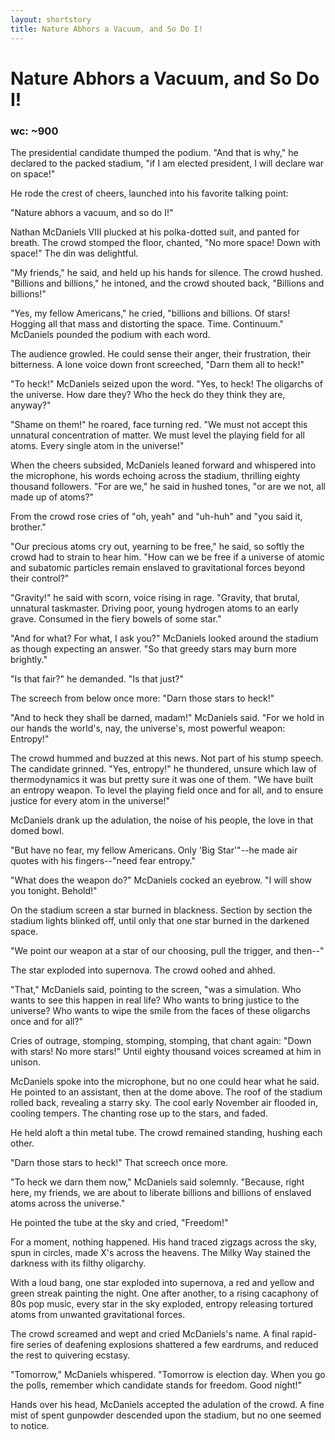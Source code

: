 ```yaml
---
layout: shortstory
title: Nature Abhors a Vacuum, and So Do I!
---
```


Nature Abhors a Vacuum, and So Do I!
====================================

### wc: ~900


The presidential candidate thumped the podium. "And that is why," he declared to the packed stadium, "if I am elected president, I will declare war on space!"

He rode the crest of cheers, launched into his favorite talking point:

"Nature abhors a vacuum, and so do I!"

Nathan McDaniels VIII plucked at his polka-dotted suit, and panted for breath. The crowd stomped the floor, chanted, "No more space! Down with space!" The din was delightful.

"My friends," he said, and held up his hands for silence. The crowd hushed. "Billions and billions," he intoned, and the crowd shouted back, "Billions and billions!"

"Yes, my fellow Americans," he cried, "billions and billions. Of stars! Hogging all that mass and distorting the space. Time. Continuum." McDaniels pounded the podium with each word.

The audience growled. He could sense their anger, their frustration, their bitterness. A lone voice down front screeched, "Darn them all to heck!"

"To heck!" McDaniels seized upon the word. "Yes, to heck! The oligarchs of the universe. How dare they? Who the heck do they think they are, anyway?"

"Shame on them!" he roared, face turning red. "We must not accept this unnatural concentration of matter. We must level the playing field for all atoms. Every single atom in the universe!"

When the cheers subsided, McDaniels leaned forward and whispered into the microphone, his words echoing across the stadium, thrilling eighty thousand followers. "For are we," he said in hushed tones, "or are we not, all made up of atoms?"

From the crowd rose cries of "oh, yeah" and "uh-huh" and "you said it, brother."

"Our precious atoms cry out, yearning to be free," he said, so softly the crowd had to strain to hear him. "How can we be free if a universe of atomic and subatomic particles remain enslaved to gravitational forces beyond their control?"

"Gravity!" he said with scorn, voice rising in rage. "Gravity, that brutal, unnatural taskmaster. Driving poor, young hydrogen atoms to an early grave. Consumed in the fiery bowels of some star."

"And for what? For what, I ask you?" McDaniels looked around the stadium as though expecting an answer. "So that greedy stars may burn more brightly."

"Is that fair?" he demanded. "Is that just?"

The screech from below once more: "Darn those stars to heck!"

"And to heck they shall be darned, madam!" McDaniels said. "For we hold in our hands the world's, nay, the universe's, most powerful weapon: Entropy!"

The crowd hummed and buzzed at this news. Not part of his stump speech. The candidate grinned. "Yes, entropy!" he thundered, unsure which law of thermodynamics it was but pretty sure it was one of them. "We have built an entropy weapon. To level the playing field once and for all, and to ensure justice for every atom in the universe!"

McDaniels drank up the adulation, the noise of his people, the love in that domed
bowl. 

"But have no fear, my fellow Americans. Only 'Big Star'"--he made air quotes with his fingers--"need fear entropy."

"What does the weapon do?" McDaniels cocked an eyebrow. "I will show you tonight. Behold!"

On the stadium screen a star burned in blackness. Section by section the stadium lights blinked off, until only that one star burned in the darkened space.

"We point our weapon at a star of our choosing, pull the trigger, and then--"

The star exploded into supernova. The crowd oohed and ahhed.

"That," McDaniels said, pointing to the screen, "was a simulation. Who wants to see this happen in real life? Who wants to bring justice to the universe? Who wants to wipe the smile from the faces of these oligarchs once and for all?"

Cries of outrage, stomping, stomping, stomping, that chant again: "Down with stars! No more stars!" Until eighty thousand voices screamed at him in unison.

McDaniels spoke into the microphone, but no one could hear what he said. He pointed to an assistant, then at the dome above. The roof of the stadium rolled back, revealing a starry sky. The cool early November air flooded in, cooling tempers. The chanting rose up to the stars, and faded.

He held aloft a thin metal tube. The crowd remained standing, hushing each other.

"Darn those stars to heck!" That screech once more.

"To heck we darn them now," McDaniels said solemnly. "Because, right here, my friends, we are about to liberate billions and billions of enslaved atoms across the universe."

He pointed the tube at the sky and cried, "Freedom!"

For a moment, nothing happened. His hand traced zigzags across the sky, spun in circles, made X's across the heavens. The Milky Way stained the darkness with its filthy oligarchy.

With a loud bang, one star exploded into supernova, a red and yellow and green streak painting the night. One after another, to a rising cacaphony of 80s pop music, every star in the sky exploded, entropy releasing tortured atoms from unwanted gravitational forces.

The crowd screamed and wept and cried McDaniels's name. A final rapid-fire series of deafening explosions shattered a few eardrums, and reduced the rest to quivering ecstasy.

"Tomorrow," McDaniels whispered. "Tomorrow is election day. When you go the polls, remember which candidate stands for freedom. Good night!"

Hands over his head, McDaniels accepted the adulation of the crowd. A fine mist of spent gunpowder descended upon the stadium, but no one seemed to notice.
